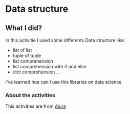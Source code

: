 # Data structure 

## What I did?

In this activitie I used some differents Data structure like:

- list of list
- tuple of tuple
- list comprehension
- list comprehension with if and else
- dict comprehension
...

I've learned hoe can I use this libraries on data science

### About the activities

This activities are from [Alura](https://cursos.alura.com.br/dashboard)